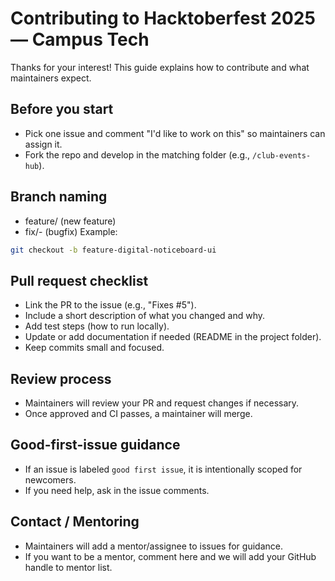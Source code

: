 # Contributing to Hacktoberfest 2025 — Campus Tech

Thanks for your interest! This guide explains how to contribute and what maintainers expect.

## Before you start
- Pick one issue and comment "I'd like to work on this" so maintainers can assign it.
- Fork the repo and develop in the matching folder (e.g., `/club-events-hub`).

## Branch naming
- feature/<short-description> (new feature)
- fix/<issue-number>-<short-description> (bugfix)
Example:
```bash
git checkout -b feature-digital-noticeboard-ui
```

## Pull request checklist
- Link the PR to the issue (e.g., "Fixes #5").
- Include a short description of what you changed and why.
- Add test steps (how to run locally).
- Update or add documentation if needed (README in the project folder).
- Keep commits small and focused.

## Review process
- Maintainers will review your PR and request changes if necessary.
- Once approved and CI passes, a maintainer will merge.

## Good-first-issue guidance
- If an issue is labeled `good first issue`, it is intentionally scoped for newcomers.
- If you need help, ask in the issue comments.

## Contact / Mentoring
- Maintainers will add a mentor/assignee to issues for guidance.
- If you want to be a mentor, comment here and we will add your GitHub handle to mentor list.
